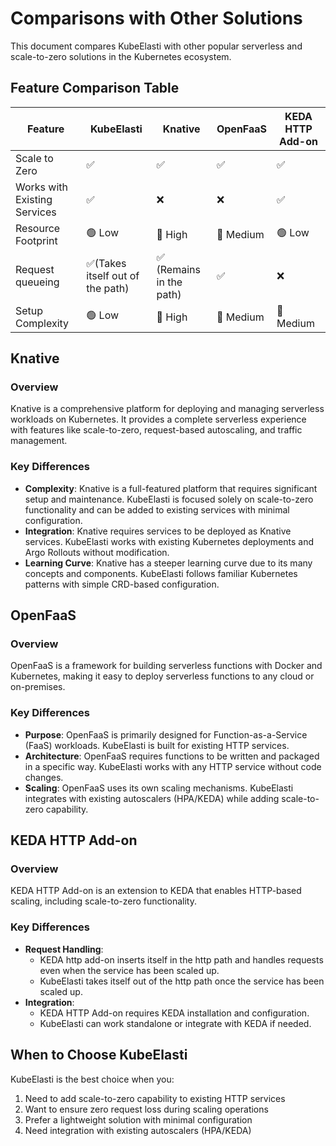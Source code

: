 # Comparisons with Other Solutions

This document compares KubeElasti with other popular serverless and scale-to-zero solutions in the Kubernetes ecosystem.


## **Feature Comparison Table**

| Feature | KubeElasti | Knative | OpenFaaS | KEDA HTTP Add-on |
|---------|---------|----------|-----------|------------------|
| Scale to Zero | ✅ | ✅ | ✅ | ✅ |
| Works with Existing Services | ✅ | ❌ | ❌ | ✅ |
| Resource Footprint | 🟢 Low  | 🔺 High  | 🔹 Medium  | 🟢 Low |
| Request queueing | ✅(Takes itself out of the path) | ✅ (Remains in the path) | ✅ | ❌ |
| Setup Complexity | 🟢 Low  | 🔺 High  | 🔹 Medium  | 🔹 Medium |


## **Knative**

### Overview
Knative is a comprehensive platform for deploying and managing serverless workloads on Kubernetes. It provides a complete serverless experience with features like scale-to-zero, request-based autoscaling, and traffic management.

### Key Differences
- **Complexity**: Knative is a full-featured platform that requires significant setup and maintenance. KubeElasti is focused solely on scale-to-zero functionality and can be added to existing services with minimal configuration.
- **Integration**: Knative requires services to be deployed as Knative services. KubeElasti works with existing Kubernetes deployments and Argo Rollouts without modification.
- **Learning Curve**: Knative has a steeper learning curve due to its many concepts and components. KubeElasti follows familiar Kubernetes patterns with simple CRD-based configuration.

## **OpenFaaS**

### Overview
OpenFaaS is a framework for building serverless functions with Docker and Kubernetes, making it easy to deploy serverless functions to any cloud or on-premises.

### Key Differences
- **Purpose**: OpenFaaS is primarily designed for Function-as-a-Service (FaaS) workloads. KubeElasti is built for existing HTTP services.
- **Architecture**: OpenFaaS requires functions to be written and packaged in a specific way. KubeElasti works with any HTTP service without code changes.
- **Scaling**: OpenFaaS uses its own scaling mechanisms. KubeElasti integrates with existing autoscalers (HPA/KEDA) while adding scale-to-zero capability.

## **KEDA HTTP Add-on**

### Overview
KEDA HTTP Add-on is an extension to KEDA that enables HTTP-based scaling, including scale-to-zero functionality.

### Key Differences
- **Request Handling**: 
    - KEDA http add-on inserts itself in the http path and handles requests even when the service has been scaled up.
    - KubeElasti takes itself out of the http path once the service has been scaled up.
- **Integration**:
    - KEDA HTTP Add-on requires KEDA installation and configuration.
    - KubeElasti can work standalone or integrate with KEDA if needed.

## **When to Choose KubeElasti**

KubeElasti is the best choice when you:

1. Need to add scale-to-zero capability to existing HTTP services
2. Want to ensure zero request loss during scaling operations
3. Prefer a lightweight solution with minimal configuration
4. Need integration with existing autoscalers (HPA/KEDA)